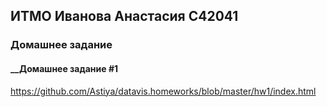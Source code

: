 ## __ИТМО Иванова Анастасия С42041__
### __Домашнее задание__
#### __Домашнее задание #1 
https://github.com/Astiya/datavis.homeworks/blob/master/hw1/index.html
